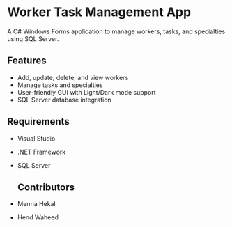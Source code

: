 # Worker Task Management App

A C# Windows Forms application to manage workers, tasks, and specialties using SQL Server.

## Features
- Add, update, delete, and view workers
- Manage tasks and specialties
- User-friendly GUI with Light/Dark mode support
- SQL Server database integration

## Requirements
- Visual Studio
- .NET Framework
- SQL Server

  ## Contributors
- Menna Hekal
- Hend Waheed

